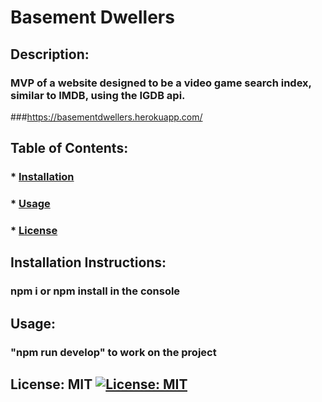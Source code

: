 
  # Basement Dwellers

  ## Description:

  ### MVP of a website designed to be a video game search index, similar to IMDB, using the IGDB api.

  ###https://basementdwellers.herokuapp.com/

  ## Table of Contents:
  ###  * [Installation](#installation)
  ###  * [Usage](#usage)
  ###  * [License](#license)
  ## Installation Instructions:
  ### npm i or npm install in the console
  ## Usage:
  ### "npm run develop" to work on the project


  ## License: MIT  [![License: MIT](https://img.shields.io/badge/License-MIT-yellow.svg)](https://opensource.org/licenses/MIT)

